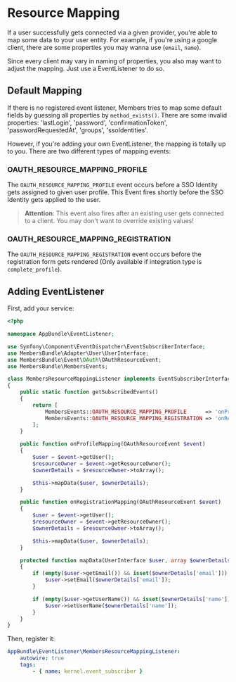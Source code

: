# Resource Mapping
If a user successfully gets connected via a given provider, you're able to map some data to your user entity.
For example, if you're using a google client, there are some properties you may wanna use (`email`, `name`).

Since every client may vary in naming of properties, you also may want to adjust the mapping. Just use a EventListener to do so.

## Default Mapping
If there is no registered event listener, Members tries to map some default fields by guessing all properties by `method_exists()`.
There are some invalid properties: 'lastLogin', 'password', 'confirmationToken', 'passwordRequestedAt', 'groups', 'ssoIdentities'.

However, if you're adding your own EventListener, the mapping is totally up to you.
There are two different types of mapping events:

### OAUTH_RESOURCE_MAPPING_PROFILE
The `OAUTH_RESOURCE_MAPPING_PROFILE` event occurs before a SSO Identity gets assigned to given user profile.
This Event fires shortly before the SSO Identity gets applied to the user. 

> **Attention**: This event also fires after an existing user gets connected to a client. You may don't want to override existing values! 

### OAUTH_RESOURCE_MAPPING_REGISTRATION
The `OAUTH_RESOURCE_MAPPING_REGISTRATION` event occurs before the registration form gets rendered 
(Only available if integration type is `complete_profile`).

## Adding EventListener
First, add your service:

```php
<?php

namespace AppBundle\EventListener;

use Symfony\Component\EventDispatcher\EventSubscriberInterface;
use MembersBundle\Adapter\User\UserInterface;
use MembersBundle\Event\OAuth\OAuthResourceEvent;
use MembersBundle\MembersEvents;

class MembersResourceMappingListener implements EventSubscriberInterface
{
    public static function getSubscribedEvents()
    {
        return [
            MembersEvents::OAUTH_RESOURCE_MAPPING_PROFILE      => 'onProfileMapping',
            MembersEvents::OAUTH_RESOURCE_MAPPING_REGISTRATION => 'onRegistrationMapping'
        ];
    }

    public function onProfileMapping(OAuthResourceEvent $event)
    {
        $user = $event->getUser();
        $resourceOwner = $event->getResourceOwner();
        $ownerDetails = $resourceOwner->toArray();

        $this->mapData($user, $ownerDetails);
    }

    public function onRegistrationMapping(OAuthResourceEvent $event)
    {
        $user = $event->getUser();
        $resourceOwner = $event->getResourceOwner();
        $ownerDetails = $resourceOwner->toArray();

        $this->mapData($user, $ownerDetails);
    }

    protected function mapData(UserInterface $user, array $ownerDetails)
    {
        if (empty($user->getEmail()) && isset($ownerDetails['email'])) {
            $user->setEmail($ownerDetails['email']);
        }

        if (empty($user->getUserName()) && isset($ownerDetails['name'])) {
            $user->setUserName($ownerDetails['name']);
        }
    }
}
```

Then, register it:

```yaml
AppBundle\EventListener\MembersResourceMappingListener:
    autowire: true
    tags:
        - { name: kernel.event_subscriber }
```